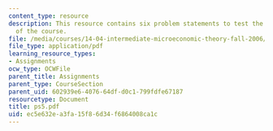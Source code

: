 ```yaml
---
content_type: resource
description: This resource contains six problem statements to test the students understanding
  of the course.
file: /media/courses/14-04-intermediate-microeconomic-theory-fall-2006/ec5e632ea3fa15f86d34f6864008ca1c_ps5.pdf
file_type: application/pdf
learning_resource_types:
- Assignments
ocw_type: OCWFile
parent_title: Assignments
parent_type: CourseSection
parent_uid: 602939e6-4076-64df-d0c1-799fdfe67187
resourcetype: Document
title: ps5.pdf
uid: ec5e632e-a3fa-15f8-6d34-f6864008ca1c
---
```

